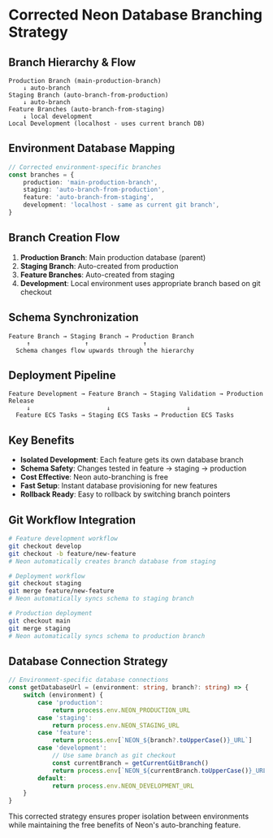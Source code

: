 # Corrected Neon Database Branching Strategy

## Branch Hierarchy & Flow

```text
Production Branch (main-production-branch)
    ↓ auto-branch
Staging Branch (auto-branch-from-production)
    ↓ auto-branch
Feature Branches (auto-branch-from-staging)
    ↓ local development
Local Development (localhost - uses current branch DB)
```

## Environment Database Mapping

```typescript
// Corrected environment-specific branches
const branches = {
	production: 'main-production-branch',
	staging: 'auto-branch-from-production',
	feature: 'auto-branch-from-staging',
	development: 'localhost - same as current git branch',
}
```

## Branch Creation Flow

1. **Production Branch**: Main production database (parent)
2. **Staging Branch**: Auto-created from production
3. **Feature Branches**: Auto-created from staging
4. **Development**: Local environment uses appropriate branch based on git checkout

## Schema Synchronization

```text
Feature Branch → Staging Branch → Production Branch
     ↑               ↑               ↑
  Schema changes flow upwards through the hierarchy
```

## Deployment Pipeline

```text
Feature Development → Feature Branch → Staging Validation → Production Release
     ↓                     ↓                     ↓
  Feature ECS Tasks → Staging ECS Tasks → Production ECS Tasks
```

## Key Benefits

- **Isolated Development**: Each feature gets its own database branch
- **Schema Safety**: Changes tested in feature → staging → production
- **Cost Effective**: Neon auto-branching is free
- **Fast Setup**: Instant database provisioning for new features
- **Rollback Ready**: Easy to rollback by switching branch pointers

## Git Workflow Integration

```bash
# Feature development workflow
git checkout develop
git checkout -b feature/new-feature
# Neon automatically creates branch database from staging

# Deployment workflow
git checkout staging
git merge feature/new-feature
# Neon automatically syncs schema to staging branch

# Production deployment
git checkout main
git merge staging
# Neon automatically syncs schema to production branch
```

## Database Connection Strategy

```typescript
// Environment-specific database connections
const getDatabaseUrl = (environment: string, branch?: string) => {
	switch (environment) {
		case 'production':
			return process.env.NEON_PRODUCTION_URL
		case 'staging':
			return process.env.NEON_STAGING_URL
		case 'feature':
			return process.env[`NEON_${branch?.toUpperCase()}_URL`]
		case 'development':
			// Use same branch as git checkout
			const currentBranch = getCurrentGitBranch()
			return process.env[`NEON_${currentBranch.toUpperCase()}_URL`]
		default:
			return process.env.NEON_DEVELOPMENT_URL
	}
}
```

This corrected strategy ensures proper isolation between environments while maintaining the free benefits of Neon's
auto-branching feature.

